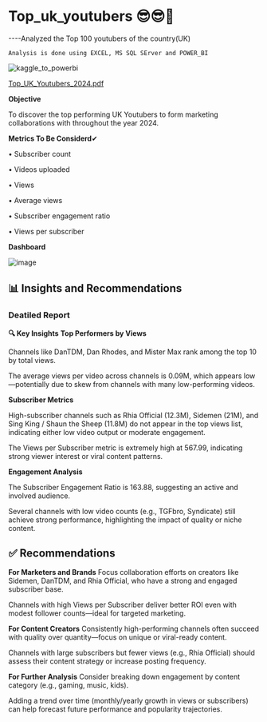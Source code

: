 # Top_uk_youtubers   😎😎🤞
----Analyzed the Top 100 youtubers of the country(UK)


    Analysis is done using EXCEL, MS SQL SErver and POWER_BI
![kaggle_to_powerbi](https://github.com/PrakashRanjanShrivastava/top_uk_youtubers/assets/116681622/a96e81a1-e2a2-4076-9acf-155a01f1b7f4)


[Top_UK_Youtubers_2024.pdf](https://github.com/PrakashRanjanShrivastava/top_uk_youtubers/files/15299483/Top_UK_Youtubers_2024.pdf)

**Objective**

To discover the top performing UK Youtubers to form marketing collaborations with throughout the
year 2024.


**Metrics To Be Considerd**✔

• Subscriber count

• Videos uploaded

• Views

• Average views

• Subscriber engagement ratio

• Views per subscriber

**Dashboard**


![image](https://github.com/PrakashRanjanShrivastava/top_uk_youtubers/assets/116681622/e7fd5cdb-1eb3-4770-9129-4cc1c339d467)

## 📊 Insights and Recommendations
### Deatiled Report 
<a href = ""></a>

**🔍 Key Insights**
**Top Performers by Views**

Channels like DanTDM, Dan Rhodes, and Mister Max rank among the top 10 by total views.

The average views per video across channels is 0.09M, which appears low—potentially due to skew from channels with many low-performing videos.

**Subscriber Metrics**

High-subscriber channels such as Rhia Official (12.3M), Sidemen (21M), and Sing King / Shaun the Sheep (11.8M) do not appear in the top views list, indicating either low video output or moderate engagement.

The Views per Subscriber metric is extremely high at 567.99, indicating strong viewer interest or viral content patterns.

**Engagement Analysis**

The Subscriber Engagement Ratio is 163.88, suggesting an active and involved audience.

Several channels with low video counts (e.g., TGFbro, Syndicate) still achieve strong performance, highlighting the impact of quality or niche content.

## ✅ Recommendations
**For Marketers and Brands**
Focus collaboration efforts on creators like Sidemen, DanTDM, and Rhia Official, who have a strong and engaged subscriber base.

Channels with high Views per Subscriber deliver better ROI even with modest follower counts—ideal for targeted marketing.

**For Content Creators**
Consistently high-performing channels often succeed with quality over quantity—focus on unique or viral-ready content.

Channels with large subscribers but fewer views (e.g., Rhia Official) should assess their content strategy or increase posting frequency.

**For Further Analysis**
Consider breaking down engagement by content category (e.g., gaming, music, kids).

Adding a trend over time (monthly/yearly growth in views or subscribers) can help forecast future performance and popularity trajectories.



